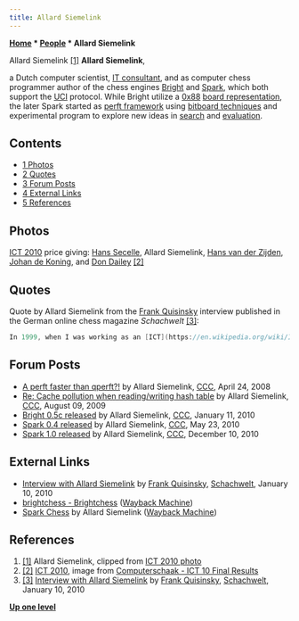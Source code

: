 ```yaml
---
title: Allard Siemelink
---
```

**[Home](Home "Home") * [People](People "People") * Allard Siemelink**

[](File:AllardSiemelink.JPG) Allard Siemelink <a id="cite-note-1" href="#cite-ref-1">[1]</a>
**Allard Siemelink**,

a Dutch computer scientist, [IT consultant](https://en.wikipedia.org/wiki/Information_technology_consulting), and as computer chess programmer author of the chess engines [Bright](Bright "Bright") and [Spark](Spark "Spark"), which both support the [UCI](UCI "UCI") protocol.
While Bright utilize a [0x88](0x88 "0x88") [board representation](Board_Representation "Board Representation"), the later Spark started as [perft framework](Perft "Perft") using [bitboard techniques](Bitboards "Bitboards") and experimental program to explore new ideas in [search](Search "Search") and [evaluation](Evaluation "Evaluation").

## Contents

- [1 Photos](#photos)
- [2 Quotes](#quotes)
- [3 Forum Posts](#forum-posts)
- [4 External Links](#external-links)
- [5 References](#references)

## Photos

[](File:Ict10.jpg)
[ICT 2010](ICT_2010 "ICT 2010") price giving: [Hans Secelle](Hans_Secelle "Hans Secelle"), Allard Siemelink, [Hans van der Zijden](Hans_van_der_Zijden "Hans van der Zijden"), [Johan de Koning](Johan_de_Koning "Johan de Koning"), and [Don Dailey](Don_Dailey "Don Dailey") <a id="cite-note-2" href="#cite-ref-2">[2]</a>

## Quotes

Quote by Allard Siemelink from the [Frank Quisinsky](Frank_Quisinsky "Frank Quisinsky") interview published in the German online chess magazine *Schachwelt* <a id="cite-note-3" href="#cite-ref-3">[3]</a>:

```C++
In 1999, when I was working as an [ICT](https://en.wikipedia.org/wiki/Information_and_communications_technology) consultant for [CMG](https://en.wikipedia.org/wiki/CMG_%28company%29) (now [Logica](https://en.wikipedia.org/wiki/Logica)), some colleagues started a company competition for who could write the best chess engine. It took me two weeks to create something in [Java](Java "Java"), and although it was slow and only searched 5 plies deep, it did manage to beat the competition, which incidentally consisted of the two tournament organisers themselves only. Later, when I first learned about [bitboards](Bitboards "Bitboards"), I just had to give that idea a try and I wrote a new Java engine based on that technique. And although it eventually did fairly well (it was probably 2500-2600 elo'ish), it turned out that Java just wasn't fast enough to be competitive.  Have become fully infected by the computer chess virus by that time, I switched to [C++](Cpp "Cpp") and eventually I created Bright. 

```

## Forum Posts

- [A perft faster than qperft?!](http://www.talkchess.com/forum/viewtopic.php?t=20834) by Allard Siemelink, [CCC](CCC "CCC"), April 24, 2008
- [Re: Cache pollution when reading/writing hash table](http://www.talkchess.com/forum/viewtopic.php?topic_view=threads&p=285434) by Allard Siemelink, [CCC](CCC "CCC"), August 09, 2009
- [Bright 0.5c released](http://www.talkchess.com/forum/viewtopic.php?t=31618) by Allard Siemelink, [CCC](CCC "CCC"), January 11, 2010
- [Spark 0.4 released](http://www.talkchess.com/forum/viewtopic.php?t=34476) by Allard Siemelink, [CCC](CCC "CCC"), May 23, 2010
- [Spark 1.0 released](http://www.talkchess.com/forum/viewtopic.php?t=37020) by Allard Siemelink, [CCC](CCC "CCC"), December 10, 2010

## External Links

- [Interview with Allard Siemelink](https://www.schach-welt.de/schach/computerschach/interviews/allard-siemelink-deng) by [Frank Quisinsky](Frank_Quisinsky "Frank Quisinsky"), [Schachwelt](https://www.schach-welt.de/), January 10, 2010
- [brightchess - Brightchess](https://web.archive.org/web/20120113074528/http://members.ziggo.nl/allard.siemelink/bright/) ([Wayback Machine](https://en.wikipedia.org/wiki/Wayback_Machine))
- [Spark Chess](https://web.archive.org/web/20120302103748/http://members.ziggo.nl/allard.siemelink/spark/) by Allard Siemelink ([Wayback Machine](https://en.wikipedia.org/wiki/Wayback_Machine))

## References

1. <a id="cite-ref-1" href="#cite-note-1">[1]</a> Allard Siemelink, clipped from [ICT 2010 photo](#photos)
1. <a id="cite-ref-2" href="#cite-note-2">[2]</a> [ICT 2010](ICT_2010 "ICT 2010"), image from [Computerschaak - ICT 10 Final Results](http://www.csvn.nl/index.php?option=com_content&view=article&id=459%3Aict-10-final-results&catid=51%3Atoernooien&Itemid=28&lang=en)
1. <a id="cite-ref-3" href="#cite-note-3">[3]</a> [Interview with Allard Siemelink](https://www.schach-welt.de/schach/computerschach/interviews/allard-siemelink-deng) by [Frank Quisinsky](Frank_Quisinsky "Frank Quisinsky"), [Schachwelt](https://www.schach-welt.de/), January 10, 2010

**[Up one level](People "People")**


